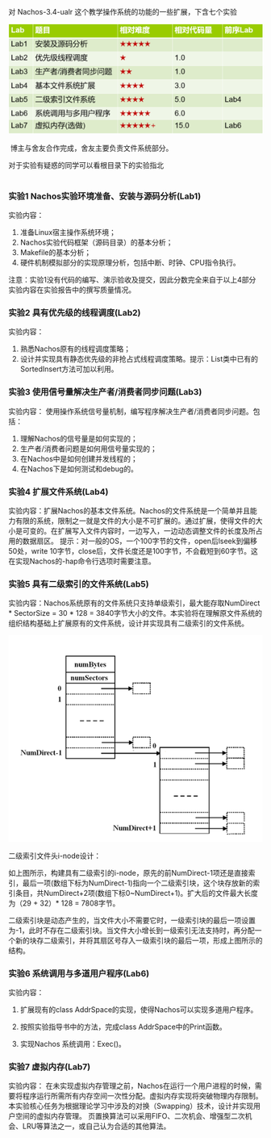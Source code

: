 对 Nachos-3.4-ualr 这个教学操作系统的功能的一些扩展，下含七个实验

![](README.assets/2022-08-28-20-10-43-image.png)

 博主与舍友合作完成，舍友主要负责文件系统部分。

对于实验有疑惑的同学可以看根目录下的实验指北

# 

### 实验1 Nachos实验环境准备、安装与源码分析(Lab1)

实验内容：

1. 准备Linux宿主操作系统环境；
2. Nachos实验代码框架（源码目录）的基本分析；
3. Makefile的基本分析；
4. 硬件机制模拟部分的实现原理分析，包括中断、时钟、CPU指令执行。

注意：实验1没有代码的编写、演示验收及提交，因此分数完全来自于以上4部分实验内容在实验报告中的撰写质量情况。

### 实验2 具有优先级的线程调度(Lab2)

实验内容：

1. 熟悉Nachos原有的线程调度策略；
2. 设计并实现具有静态优先级的非抢占式线程调度策略。提示：List类中已有的SortedInsert方法可加以利用。

### 实验3 使用信号量解决生产者/消费者同步问题(Lab3)

实验内容：
使用操作系统信号量机制，编写程序解决生产者/消费者同步问题。包括：

1. 理解Nachos的信号量是如何实现的；
2. 生产者/消费者问题是如何用信号量实现的；
3. 在Nachos中是如何创建并发线程的；
4. 在Nachos下是如何测试和debug的。

### 实验4 扩展文件系统(Lab4)

实验内容：扩展Nachos的基本文件系统。Nachos的文件系统是一个简单并且能力有限的系统，限制之一就是文件的大小是不可扩展的。通过扩展，使得文件的大小是可变的。在扩展写入文件内容时，一边写入，一边动态调整文件的长度及所占用的数据扇区。
提示：对一般的OS，一个100字节的文件，open后lseek到偏移50处，write 10字节，close后，文件长度还是100字节，不会截短到60字节。这在实现Nachos的-hap命令行选项时需要注意。

### 实验5 具有二级索引的文件系统(Lab5)

实验内容：Nachos系统原有的文件系统只支持单级索引，最大能存取NumDirect * SectorSize = 30 * 128 = 3840字节大小的文件。本实验将在理解原文件系统的组织结构基础上扩展原有的文件系统，设计并实现具有二级索引的文件系统。

![](README.assets/2022-08-28-20-07-44-image.png)

二级索引文件头i-node设计：

如上图所示，构建具有二级索引的i-node，原先的前NumDirect-1项还是直接索引，最后一项(数组下标为NumDirect-1)指向一个二级索引块，这个块存放新的索引条目，共NumDirect+2项(数组下标0~NumDirect+1)。扩大后的文件最大长度为（29 + 32）* 128 = 7808字节。

二级索引块是动态产生的，当文件大小不需要它时，一级索引块的最后一项设置为-1，此时不存在二级索引块。当文件大小增长到一级索引无法支持时，再分配一个新的块存二级索引，并将其扇区号存入一级索引块的最后一项，形成上图所示的结构。

### 实验6  系统调用与多道用户程序(Lab6)

实验内容：

1. 扩展现有的class AddrSpace的实现，使得Nachos可以实现多道用户程序。

2. 按照实验指导书中的方法，完成class AddrSpace中的Print函数。

3. 实现Nachos 系统调用：Exec()。

### 实验7  虚拟内存(Lab7)

实验内容：
在未实现虚拟内存管理之前，Nachos在运行一个用户进程的时候，需要将程序运行所需所有内存空间一次性分配。虚拟内存实现将突破物理内存限制。本实验核心任务为根据理论学习中涉及的对换（Swapping）技术，设计并实现用户空间的虚拟内存管理。
页置换算法可以采用FIFO、二次机会、增强型二次机会、LRU等算法之一，或自己认为合适的其他算法。

